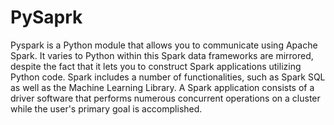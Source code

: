 # PySaprk
Pyspark is a Python module that allows you to communicate using Apache Spark. It varies to Python within this Spark data frameworks are mirrored, despite the fact that it lets you to construct Spark applications utilizing Python code. Spark includes a number of functionalities, such as Spark SQL as well as the Machine Learning Library. A Spark application consists of a driver software that performs numerous concurrent operations on a cluster while the user's primary goal is accomplished.

